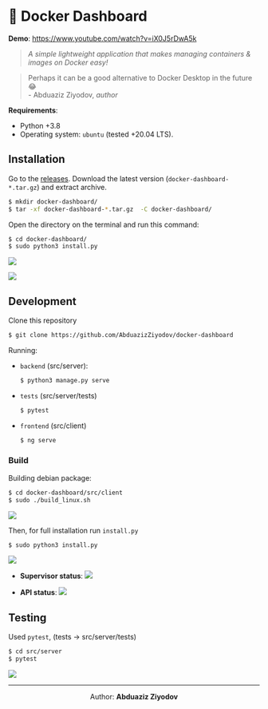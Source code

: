 # 🐳 **Docker Dashboard**

**Demo**: https://www.youtube.com/watch?v=iX0J5rDwA5k


> _A simple lightweight application that makes managing containers & images on Docker easy!_

<blockquote>
    Perhaps it can be a good alternative to Docker Desktop in the future 😂
    <figcaption>- Abduaziz Ziyodov, <cite>author</cite></figcaption>
</blockquote>

**Requirements**:

- Python +3.8
- Operating system: `ubuntu` (tested +20.04 LTS).

## **Installation**

Go to the [releases](https://github.com/AbduazizZiyodov/docker-dashboard/releases). Download the latest version (`docker-dashboard-*.tar.gz`) and extract archive.

```bash
$ mkdir docker-dashboard/
$ tar -xf docker-dashboard-*.tar.gz  -C docker-dashboard/
```

Open the directory on the terminal and run this command:

```bash
$ cd docker-dashboard/
$ sudo python3 install.py
```

![](assets/install.png)

![](assets/dashboard.png)

## **Development**

Clone this repository

```bash
$ git clone https://github.com/AbduazizZiyodov/docker-dashboard
```

Running:

- `backend` (src/server):
  ```bash
  $ python3 manage.py serve
  ```
- `tests` (src/server/tests)
  ```bash
  $ pytest
  ```
- `frontend` (src/client)
  ```bash
  $ ng serve
  ```

### **Build**

Building debian package:

```bash
$ cd docker-dashboard/src/client
$ sudo ./build_linux.sh
```

![](/assets/build.png)

Then, for full installation run `install.py`

```bash
$ sudo python3 install.py
```

![](/assets/install_2.png)

- **Supervisor status**:
  ![](/assets/supervisor_status.png)

- **API status**:
  ![](/assets/api_status.png)

## **Testing**

Used `pytest`, (tests -> src/server/tests)

```bash
$ cd src/server
$ pytest
```

![](/assets/tests.png)

<hr>

<p align='center'>
    Author: <strong>Abduaziz Ziyodov</strong> 
</p>
